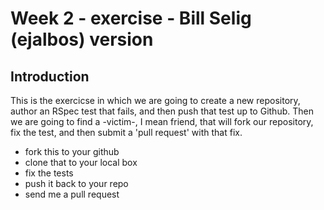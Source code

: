 # Week 2 - exercise - Bill Selig (ejalbos) version

## Introduction

This is the exercicse in which we are going to create a new repository, author an RSpec test that fails, and then push that test up to Github. Then we are going to find a -victim-, I mean friend, that will fork our repository, fix the test, and then submit a 'pull request' with that fix.

- fork this to your github
- clone that to your local box
- fix the tests
- push it back to your repo
- send me a pull request

